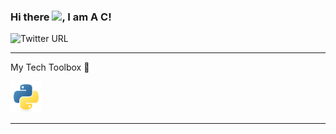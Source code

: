 ### Hi there <img src="https://raw.githubusercontent.com/MartinHeinz/MartinHeinz/master/wave.gif" width="30px">, I am A C!

![Twitter URL](https://img.shields.io/twitter/url?style=social&url=https%3A%2F%2Ftwitter.fr)

----

My Tech Toolbox 🧰 

<img src="https://github.com/devicons/devicon/blob/master/icons/python/python-original.svg" alt="Python Logo" width="50" height="50"/> 

---
    
